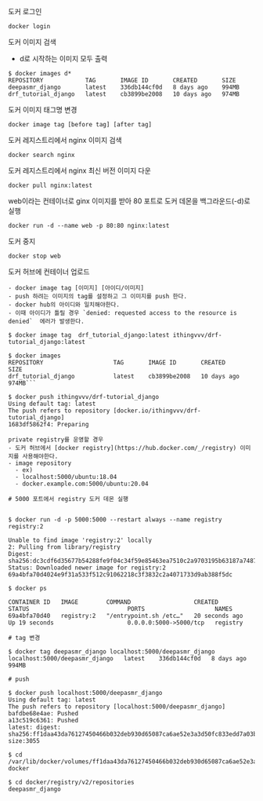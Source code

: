 도커 로그인
```
docker login
```

도커 이미지 검색
- d로 시작하는 이미지 모두 출력

```
$ docker images d*
REPOSITORY            TAG       IMAGE ID       CREATED       SIZE 
deepasmr_django       latest    336db144cf0d   8 days ago    994MB
drf_tutorial_django   latest    cb3899be2008   10 days ago   974MB

```

도커 이미지 태그명 변경

```
docker image tag [before tag] [after tag]
```


도커 레지스트리에서 nginx 이미지 검색
```
docker search nginx
```

도커 레지스트리에서 nginx 최신 버전 이미지 다운

```
docker pull nginx:latest
```

web이라는 컨테이너로 ginx 이미지를 받아 80 포트로 도커 데몬을 백그라운드(-d)로 실행
```
docker run -d --name web -p 80:80 nginx:latest
```

도커 중지
```
docker stop web
```

도커 허브에 컨테이너 업로드 

    - docker image tag [이미지] [아이디/이미지]
    - push 하려는 이미지의 tag를 설정하고 그 이미지를 push 한다.
    - docker hub의 아이디와 일치해야한다.
    - 이때 아이디가 틀릴 경우 `denied: requested access to the resource is denied`  에러가 발생한다. 
```
$ docker image tag  drf_tutorial_django:latest ithingvvv/drf-tutorial_django:latest

$ docker images
REPOSITORY                    TAG       IMAGE ID       CREATED       SIZE 
drf_tutorial_django           latest    cb3899be2008   10 days ago   974MB```

$ docker push ithingvvv/drf-tutorial_django
Using default tag: latest
The push refers to repository [docker.io/ithingvvv/drf-tutorial_django]
1683df5862f4: Preparing

private registry를 운영할 경우
- 도커 허브에서 [docker registry](https://hub.docker.com/_/registry) 이미지를 사용해야한다.
- image repository
  - ex)
  - localhost:5000/ubuntu:18.04
  - docker.example.com:5000/ubuntu:20.04
```

```
# 5000 포트에서 registry 도커 데몬 실행


$ docker run -d -p 5000:5000 --restart always --name registry registry:2

Unable to find image 'registry:2' locally
2: Pulling from library/registry
Digest: sha256:dc3cdf6d35677b54288fe9f04c34f59e85463ea7510c2a9703195b63187a7487
Status: Downloaded newer image for registry:2
69a4bfa70d4024e9f31a533f512c91062218c3f3832c2a4071733d9ab388f5dc

$ docker ps

CONTAINER ID   IMAGE        COMMAND                  CREATED          STATUS                            PORTS                    NAMES
69a4bfa70d40   registry:2   "/entrypoint.sh /etc…"   20 seconds ago   Up 19 seconds                     0.0.0.0:5000->5000/tcp   registry

# tag 변경

$ docker tag deepasmr_django localhost:5000/deepasmr_django
localhost:5000/deepasmr_django   latest    336db144cf0d   8 days ago    994MB

# push

$ docker push localhost:5000/deepasmr_django
Using default tag: latest
The push refers to repository [localhost:5000/deepasmr_django]
bafdbe68e4ae: Pushed
a13c519c6361: Pushed
latest: digest: sha256:ff1daa43da76127450466b032deb930d65087ca6ae52e3a3d50fc833edd7a03b size:3055

$ cd /var/lib/docker/volumes/ff1daa43da76127450466b032deb930d65087ca6ae52e3a3d50fc833edd7a03b/_data
docker

$ cd docker/registry/v2/repositories
deepasmr_django

```